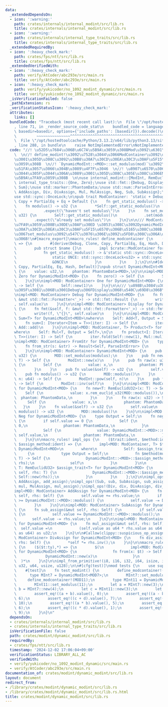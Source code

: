 ```yaml
---
data:
  _extendedDependsOn:
  - icon: ':warning:'
    path: crates/internals/internal_modint/src/lib.rs
    title: crates/internals/internal_modint/src/lib.rs
  - icon: ':warning:'
    path: crates/internals/internal_type_traits/src/lib.rs
    title: crates/internals/internal_type_traits/src/lib.rs
  _extendedRequiredBy:
  - icon: ':heavy_check_mark:'
    path: crates/fps/ntt/src/lib.rs
    title: crates/fps/ntt/src/lib.rs
  _extendedVerifiedWith:
  - icon: ':heavy_check_mark:'
    path: verify/AtCoder/abc293e/src/main.rs
    title: verify/AtCoder/abc293e/src/main.rs
  - icon: ':heavy_check_mark:'
    path: verify/yukicoder/no_1092_modint_dynamic/src/main.rs
    title: verify/yukicoder/no_1092_modint_dynamic/src/main.rs
  _isVerificationFailed: false
  _pathExtension: rs
  _verificationStatusIcon: ':heavy_check_mark:'
  attributes:
    links: []
  bundledCode: "Traceback (most recent call last):\n  File \"/opt/hostedtoolcache/Python/3.13.2/x64/lib/python3.13/site-packages/onlinejudge_verify/documentation/build.py\"\
    , line 71, in _render_source_code_stat\n    bundled_code = language.bundle(stat.path,\
    \ basedir=basedir, options={'include_paths': [basedir]}).decode()\n          \
    \         ~~~~~~~~~~~~~~~^^^^^^^^^^^^^^^^^^^^^^^^^^^^^^^^^^^^^^^^^^^^^^^^^^^^^^^^^^^^^^^^^^\n\
    \  File \"/opt/hostedtoolcache/Python/3.13.2/x64/lib/python3.13/site-packages/onlinejudge_verify/languages/rust.py\"\
    , line 288, in bundle\n    raise NotImplementedError\nNotImplementedError\n"
  code: "//! \u52D5\u7684\u306B\u6C7A\u5B9A\u3059\u308BMod\u3092\u6301\u3064ModInt\
    \  \n//! define_modint!\u3092\u7528\u3044\u3066ModContainer\u3092\u5B9A\u7FA9\u3057\
    \u3001\u305D\u308C\u3092\u30B8\u30A7\u30CD\u30EA\u30C3\u30AF\u5F15\u6570\u3068\
    \u3059\u308B  \n//! `DynamicModInt::<MOD>::set_modulus(mod)`\u3092\u547C\u3073\
    \u51FA\u3057\u3066\u304B\u3089\u4F7F\u3046  \n//! \u8907\u6570\u306EMod\u3092\u4F7F\
    \u3044\u305F\u3044\u306A\u3089\u3001\u305D\u308C\u305E\u308C\u306EModContainer\u3092\
    \u5B9A\u7FA9\u3059\u308B  \n\nuse internal_modint::{ModInt, RemEuclidU32};\nuse\
    \ internal_type_traits::{One, Zero};\nuse std::fmt::{Debug, Display};\nuse std::iter::{Product,\
    \ Sum};\nuse std::marker::PhantomData;\nuse std::num::ParseIntError;\nuse std::ops::{Add,\
    \ AddAssign, Div, DivAssign, Mul, MulAssign, Neg, Sub, SubAssign};\nuse std::str::FromStr;\n\
    use std::sync::OnceLock;\n\npub trait ModContainer: 'static + Debug + Clone +\
    \ Copy + PartialEq + Eq + Default {\n    fn get_static_modulus() -> &'static OnceLock<u32>;\n\
    \    fn modulus() -> u32 {\n        *Self::get_static_modulus()\n            .get()\n\
    \            .expect(\"haven't set modulus\")\n    }\n    fn set_modulus(modulus:\
    \ u32) {\n        Self::get_static_modulus()\n            .set(modulus)\n    \
    \        .expect(\"already set modulus\")\n    }\n}\n\n/// ModContainer\u3092\u5B9A\
    \u7FA9\u3059\u308B\u30DE\u30AF\u30ED \u3053\u308C\u3092DynamicModInt\u306E\u30B8\
    \u30A7\u30CD\u30EA\u30C3\u30AF\u5F15\u6570\u306B\u5165\u308C\u308B  \n/// \u5F8C\
    \u3067set_modulus\u3092\u547C\u3076\u306E\u3092\u5FD8\u308C\u306A\u3044\u3088\u3046\
    \u306B!\n#[macro_export]\nmacro_rules! define_modcontainer {\n    ($name:ident)\
    \ => {\n        #[derive(Debug, Clone, Copy, PartialEq, Eq, Hash, Default)]\n\
    \        pub struct $name {}\n        impl $crate::ModContainer for $name {\n\
    \            fn get_static_modulus() -> &'static std::sync::OnceLock<u32> {\n\
    \                static ONCE: std::sync::OnceLock<u32> = std::sync::OnceLock::new();\n\
    \                &ONCE\n            }\n        }\n    };\n}\n\n#[derive(Clone,\
    \ Copy, PartialEq, Eq, Hash, Default)]\npub struct DynamicModInt<MOD: ModContainer>\
    \ {\n    value: u32,\n    phantom: PhantomData<MOD>,\n}\n\nimpl<MOD: ModContainer>\
    \ Zero for DynamicModInt<MOD> {\n    fn zero() -> Self {\n        Self::raw(0)\n\
    \    }\n}\n\nimpl<MOD: ModContainer> One for DynamicModInt<MOD> {\n    fn one()\
    \ -> Self {\n        Self::new(1)\n    }\n}\n\n/// \u898B\u3084\u3059\u3055\u306E\
    \u305F\u3081\u306B\u3001Debug\u306FDisplay\u3068\u540C\u69D8\u306B\u3059\u308B\
    \nimpl<MOD: ModContainer> Debug for DynamicModInt<MOD> {\n    fn fmt(&self, f:\
    \ &mut std::fmt::Formatter<'_>) -> std::fmt::Result {\n        write!(f, \"{}\"\
    , self.value)\n    }\n}\n\nimpl<MOD: ModContainer> Display for DynamicModInt<MOD>\
    \ {\n    fn fmt(&self, f: &mut std::fmt::Formatter<'_>) -> std::fmt::Result {\n\
    \        write!(f, \"{}\", self.value)\n    }\n}\n\nimpl<MOD: ModContainer, T>\
    \ Sum<T> for DynamicModInt<MOD>\nwhere\n    Self: Add<T, Output = Self>,\n{\n\
    \    fn sum<I: Iterator<Item = T>>(iter: I) -> Self {\n        iter.fold(Self::raw(0),\
    \ Add::add)\n    }\n}\n\nimpl<MOD: ModContainer, T> Product<T> for DynamicModInt<MOD>\n\
    where\n    Self: Mul<T, Output = Self>,\n{\n    fn product<I: Iterator<Item =\
    \ T>>(iter: I) -> Self {\n        iter.fold(Self::new(1), Mul::mul)\n    }\n}\n\
    \nimpl<MOD: ModContainer> FromStr for DynamicModInt<MOD> {\n    type Err = ParseIntError;\n\
    \    fn from_str(s: &str) -> Result<Self, ParseIntError> {\n        i64::from_str(s).map(Self::new)\n\
    \    }\n}\n\nimpl<MOD: ModContainer> DynamicModInt<MOD> {\n    pub fn set_modulus(modulus:\
    \ u32) {\n        MOD::set_modulus(modulus);\n    }\n    pub fn new<T: RemEuclidU32>(x:\
    \ T) -> Self {\n        ModInt::new(x)\n    }\n    pub fn raw(x: u32) -> Self\
    \ {\n        Self {\n            value: x,\n            phantom: PhantomData,\n\
    \        }\n    }\n    pub fn value(&self) -> u32 {\n        self.value\n    }\n\
    \    pub fn modulus() -> u32 {\n        MOD::modulus()\n    }\n    pub fn pow(&self,\
    \ n: u64) -> Self {\n        ModInt::pow(self, n)\n    }\n    pub fn inv(&self)\
    \ -> Self {\n        ModInt::inv(self)\n    }\n}\n\nimpl<MOD: ModContainer> ModInt\
    \ for DynamicModInt<MOD> {\n    fn new<T: RemEuclidU32>(x: T) -> Self {\n    \
    \    Self {\n            value: x.rem_euclid_u32(MOD::modulus()),\n          \
    \  phantom: PhantomData,\n        }\n    }\n    fn raw(x: u32) -> Self {\n   \
    \     Self {\n            value: x,\n            phantom: PhantomData,\n     \
    \   }\n    }\n    fn value(&self) -> u32 {\n        self.value\n    }\n    fn\
    \ modulus() -> u32 {\n        MOD::modulus()\n    }\n}\n\nimpl<MOD: ModContainer>\
    \ Neg for DynamicModInt<MOD> {\n    type Output = Self;\n    fn neg(self) -> Self\
    \ {\n        if self.value == 0 {\n            Self {\n                value:\
    \ 0,\n                phantom: PhantomData,\n            }\n        } else {\n\
    \            Self {\n                value: DynamicModInt::<MOD>::modulus() -\
    \ self.value,\n                phantom: PhantomData,\n            }\n        }\n\
    \    }\n}\n\nmacro_rules! impl_ops {\n    ($trait:ident, $method:ident, $assign_trait:ident,\
    \ $assign_method:ident) => {\n        impl<MOD: ModContainer, T> $trait<T> for\
    \ DynamicModInt<MOD>\n        where\n            Self: $assign_trait<T>,\n   \
    \     {\n            type Output = Self;\n            fn $method(mut self, rhs:\
    \ T) -> Self {\n                DynamicModInt::<MOD>::$assign_method(&mut self,\
    \ rhs);\n                self\n            }\n        }\n\n        impl<MOD: ModContainer,\
    \ T: RemEuclidU32> $assign_trait<T> for DynamicModInt<MOD> {\n            fn $assign_method(&mut\
    \ self, rhs: T) {\n                DynamicModInt::<MOD>::$assign_method(self,\
    \ Self::new(rhs));\n            }\n        }\n    };\n}\n\nimpl_ops!(Add, add,\
    \ AddAssign, add_assign);\nimpl_ops!(Sub, sub, SubAssign, sub_assign);\nimpl_ops!(Mul,\
    \ mul, MulAssign, mul_assign);\nimpl_ops!(Div, div, DivAssign, div_assign);\n\n\
    impl<MOD: ModContainer> AddAssign for DynamicModInt<MOD> {\n    fn add_assign(&mut\
    \ self, rhs: Self) {\n        self.value += rhs.value;\n        if self.value\
    \ >= DynamicModInt::<MOD>::modulus() {\n            self.value -= DynamicModInt::<MOD>::modulus();\n\
    \        }\n    }\n}\n\nimpl<MOD: ModContainer> SubAssign for DynamicModInt<MOD>\
    \ {\n    fn sub_assign(&mut self, rhs: Self) {\n        if self.value < rhs.value\
    \ {\n            self.value += DynamicModInt::<MOD>::modulus();\n        }\n \
    \       self.value -= rhs.value;\n    }\n}\n\nimpl<MOD: ModContainer> MulAssign\
    \ for DynamicModInt<MOD> {\n    fn mul_assign(&mut self, rhs: Self) {\n      \
    \  self.value =\n            (self.value as u64 * rhs.value as u64 % DynamicModInt::<MOD>::modulus()\
    \ as u64) as u32;\n    }\n}\n\n#[allow(clippy::suspicious_op_assign_impl)]\nimpl<MOD:\
    \ ModContainer> DivAssign for DynamicModInt<MOD> {\n    fn div_assign(&mut self,\
    \ rhs: Self) {\n        *self *= rhs.inv();\n    }\n}\n\nmacro_rules! impl_from_primitive\
    \ {\n    ($($t:ty),*) => {\n        $(\n            impl<MOD: ModContainer> From<$t>\
    \ for DynamicModInt<MOD> {\n                fn from(x: $t) -> Self {\n       \
    \             DynamicModInt::new(x)\n                }\n            }\n      \
    \  )*\n    }\n}\n\nimpl_from_primitive!(i8, i16, i32, i64, isize, i128, u8, u16,\
    \ u32, u64, usize, u128);\n\n#[cfg(test)]\nmod tests {\n    use super::*;\n\n\
    \    #[test]\n    fn test_modint() {\n        define_modcontainer!(MOD7);\n  \
    \      type MInt7 = DynamicModInt<MOD7>;\n        MInt7::set_modulus(7);\n   \
    \     define_modcontainer!(MOD11);\n        type MInt11 = DynamicModInt<MOD11>;\n\
    \        MInt11::set_modulus(11);\n        let a = MInt7::new(3);\n        let\
    \ b = MInt7::new(4);\n        let c = MInt11::new(3);\n        let d = MInt11::new(4);\n\
    \        assert_eq!((a + b).value(), 0);\n        assert_eq!((a - b).value(),\
    \ 6);\n        assert_eq!((c + d).value(), 7);\n        assert_eq!((c - d).value(),\
    \ 10);\n        assert_eq!((a * b).value(), 5);\n        assert_eq!((a / b).value(),\
    \ 6);\n        assert_eq!((c * d).value(), 1);\n        assert_eq!((c / d).value(),\
    \ 9);\n    }\n}\n"
  dependsOn:
  - crates/internals/internal_modint/src/lib.rs
  - crates/internals/internal_type_traits/src/lib.rs
  isVerificationFile: false
  path: crates/modint/dynamic_modint/src/lib.rs
  requiredBy:
  - crates/fps/ntt/src/lib.rs
  timestamp: '2024-12-02 17:06:04+09:00'
  verificationStatus: LIBRARY_ALL_AC
  verifiedWith:
  - verify/yukicoder/no_1092_modint_dynamic/src/main.rs
  - verify/AtCoder/abc293e/src/main.rs
documentation_of: crates/modint/dynamic_modint/src/lib.rs
layout: document
redirect_from:
- /library/crates/modint/dynamic_modint/src/lib.rs
- /library/crates/modint/dynamic_modint/src/lib.rs.html
title: crates/modint/dynamic_modint/src/lib.rs
---
```

